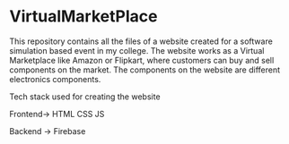 # VirtualMarketPlace
This repository contains all the files of a website created for a software simulation based event in my college. The website works as a Virtual Marketplace like Amazon or Flipkart, where customers can buy and sell components on the market. The components on the website are different electronics components.

Tech stack used for creating the website

Frontend-> HTML CSS JS

Backend -> Firebase

